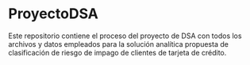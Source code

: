 # ProyectoDSA
Este repositorio contiene el proceso del proyecto de DSA con todos los archivos y datos empleados para la solución analítica propuesta de clasificación de riesgo de impago de clientes de tarjeta de crédito.

